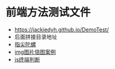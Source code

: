 # 前端方法测试文件
*  https://jackiedyh.github.io/DemoTest/
*  后面拼接目录地址
*  [指尖陀螺](https://jackiedyh.github.io/DemoTest/%E6%8C%87%E5%B0%96%E9%99%80%E8%9E%BA/index.html)
*  [img图片倍图案例](https://jackiedyh.github.io/DemoTest/%E6%A1%88%E4%BE%8B%E6%B5%8B%E8%AF%95/%E6%A1%88%E4%BE%8B-images%E5%80%8D%E5%9B%BE%E8%AE%BE%E7%BD%AE.html)
*  [js终端判断](https://jackiedyh.github.io/DemoTest/%E6%A1%88%E4%BE%8B%E6%B5%8B%E8%AF%95/%E6%A1%88%E4%BE%8B-%E7%BB%88%E7%AB%AF%E5%88%A4%E6%96%AD.html)